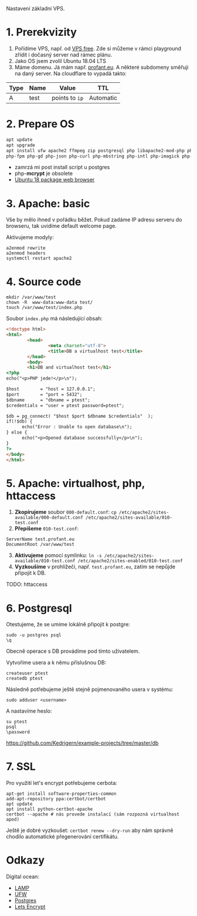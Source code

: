 Nastavení základní VPS.

# 1\. Prerekvizity

1. Pořídíme VPS, např. od [VPS free](https://vpsfree.cz/). Zde si můžeme v rámci playground zřídit i dočasný server nad rámec plánu.
2. Jako OS jsem zvolil Ubuntu 18.04 LTS
3. Máme domenu. Já mám např. [profant.eu](https://www.profant.eu). A některé subdomeny směřuji na daný server. Na cloudflare to vypadá takto:
  
  | Type | Name | Value | TTL |
  |------|------|-------|-----|
  | A    | test | points to `ip` | Automatic |

# 2\. Prepare OS

```bash
apt update
apt upgrade
apt install ufw apache2 ffmpeg zip postgresql php libapache2-mod-php php-mysql php-pgsql \
php-fpm php-gd php-json php-curl php-mbstring php-intl php-imagick php-xml php-zip php-log php-bz2 php-gmp php-memcached php-redis
```
- zamrzá mi post install script u postgres
- php-**mcrypt** je obsolete
- [Ubuntu 18 package web browser](https://packages.ubuntu.com/)

# 3. Apache: basic

Vše by mělo ihned v pořádku běžet. Pokud zadáme IP adresu serveru do browseru, tak uvidíme default welcome page.

Aktivujeme modyly:

```
a2enmod rewrite
a2enmod headers
systemctl restart apache2
```

# 4\. Source code

```
mkdir /var/www/test
chown -R  www-data:www-data test/
touch /var/www/test/index.php
```

Soubor `index.php` má následující obsah:

```html
<!doctype html>
<html>
        <head>
                <meta charset="utf-8">
                <title>DB a virtualhost test</title>
        </head>
        <body>
        <h1>DB and virtualhost test</h1>
<?php
echo("<p>PHP jede!</p>\n");

$host        = "host = 127.0.0.1";
$port        = "port = 5432";
$dbname      = "dbname = ptest";
$credentials = "user = ptest password=ptest";

$db = pg_connect( "$host $port $dbname $credentials"  );
if(!$db) {
      echo("Error : Unable to open database\n");
} else {
      echo("<p>Opened database successfully</p>\n");
}
?>
</body>
</html>
```

# 5\. Apache: virtualhost, php, httaccess

1. **Zkopírujeme** soubor `000-default.conf`: 
    ```cp /etc/apache2/sites-available/000-default.conf /etc/apache2/sites-available/010-test.conf```
2. **Přepíšeme** `010-test.conf`: 
  ```
  ServerName test.profant.eu
  DocumentRoot /var/www/test
  ```
3. **Aktivujeme** pomocí symlinku:
    ```ln -s /etc/apache2/sites-available/010-test.conf /etc/apache2/sites-enabled/010-test.conf```
4. **Vyzkoušíme** v prohlížeči, např. `test.profant.eu`, zatím se nepůjde připojit k DB.

TODO: httaccess

# 6\. Postgresql

Otestujeme, že se umíme lokálně připojit k postgre:

```
sudo -u postgres psql
\q
```

Obecně operace s DB provádíme pod tímto uživatelem. 

Vytvoříme usera a k němu příslušnou DB:

```
createuser ptest
createdb ptest
```

Následně potřebujeme ještě stejně pojmenovaného usera v systému:

```
sudo adduser <username>
```

A nastavíme heslo:
```
su ptest
psql
\password
```

https://github.com/Kedrigern/example-projects/tree/master/db



# 7\. SSL

Pro využití let's encrypt potřebujeme cerbota:

```
apt-get install software-properties-common
add-apt-repository ppa:certbot/certbot
apt update 
apt install python-certbot-apache
certbot --apache # nás provede instalací (sám rozpozná virtualhost apod)
```

Ještě je dobré vyzkoušet: `certbot renew --dry-run` aby nám správně chodilo automatické přegenerování certifikátu.


# Odkazy

Digital ocean:
- [LAMP](https://www.digitalocean.com/community/tutorials/how-to-install-linux-apache-mysql-php-lamp-stack-ubuntu-18-04)
- [UFW](https://www.digitalocean.com/community/tutorials/how-to-set-up-a-firewall-with-ufw-on-ubuntu-18-04)
- [Postgres](https://www.digitalocean.com/community/tutorials/how-to-install-and-use-postgresql-on-ubuntu-18-04)
- [Lets Encrypt](https://www.digitalocean.com/community/tutorials/how-to-secure-apache-with-let-s-encrypt-on-ubuntu-18-04)
